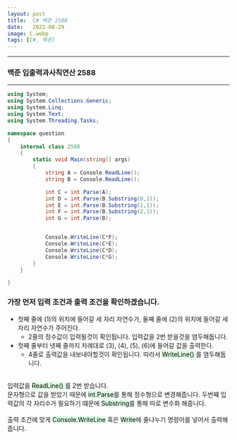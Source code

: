 ```yaml
---
layout: post
title:  C# 백준 2588
date:   2022-08-29
image: C.webp
tags: [C#, 백준]
---
```


---
### 백준 입출력과사칙연산 2588
---

```c#
using System;
using System.Collections.Generic;
using System.Linq;
using System.Text;
using System.Threading.Tasks;

namespace question
{
    internal class 2588
    {
        static void Main(string[] args)
        {
            string A = Console.ReadLine();
            string B = Console.ReadLine();

            int C = int.Parse(A);
            int D = int.Parse(B.Substring(0,1));
            int E = int.Parse(B.Substring(1,1));
            int F = int.Parse(B.Substring(2,1));
            int G = int.Parse(B);


            Console.WriteLine(C*F);   
            Console.WriteLine(C*E);
            Console.WriteLine(C*D);
            Console.WriteLine(C*G);
        }
    }

}
```
### 가장 먼저 입력 조건과 출력 조건을 확인하겠습니다.
  - 첫째 줄에 (1)의 위치에 들어갈 세 자리 자연수가, 둘째 줄에 (2)의 위치에 들어갈 세자리 자연수가 주어진다.
    - 2줄의 정수값이 입력될것이 확인됩니다. 입력값을 2번 받을것을 염두해둡니다.
  - 첫째 줄부터 넷째 줄까지 차례대로 (3), (4), (5), (6)에 들어갈 값을 출력한다.
    - 4줄로 출력값을 내보내야할것이 확인됩니다. 따라서 <mark style='background-color: #dcffe4'> WriteLine() </mark>를 염두해둡니다.<br><br>

입력값을 <mark style='background-color: #dcffe4'> ReadLine() </mark>를 2번 받습니다.<br>
문자형으로 값을 받았기 때문에 <mark style='background-color: #dcffe4'>int.Parse</mark>를 통해 정수형으로 변경해줍니다. 
두번쨰 입력값의 각 자리수가 필요하기 떄문에 <mark style='background-color: #dcffe4'>Substring</mark>를 통해 따로 변수화 해줍니다.<br><br>
출력 조건에 맞게 <mark style='background-color: #dcffe4'>Console.WriteLine</mark> 혹은 <mark style='background-color: #dcffe4'>Write</mark>에 줄나누기 명령어를 넣어서 출력해줍니다.
